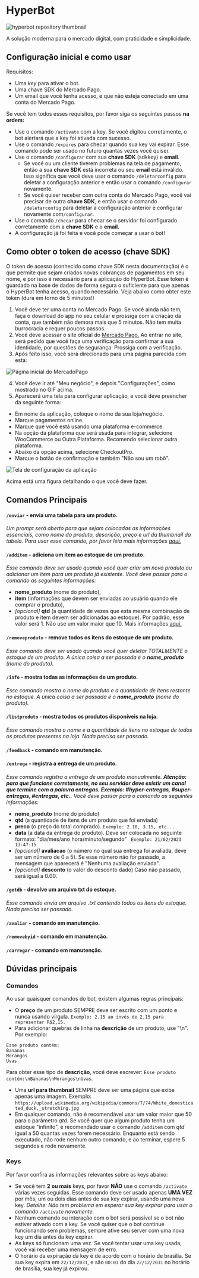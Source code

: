 # HyperBot

![hyperbot repository thumbnail](hyperui.png)

A solução moderna para o mercado digital, com praticidade e simplicidade.


## Configuração inicial e como usar

Requisitos:

- Uma *key* para ativar o bot.
- Uma chave SDK do Mercado Pago.
- Um email que você tenha acesso, e que não esteja conectado em uma conta do Mercado Pago.

Se você tem todos esses requisitos, por favor siga os seguintes passos **na ordem:**

- Use o comando `/activate` com a key. Se você digitou corretamente, o bot alertará que a key foi ativada com sucesso.
- Use o comando `/expires` para checar quando sua key vai expirar. Esse comando pode ser usado no futuro quantas vezes você quiser.
- Use o comando `/configurar` com sua **chave SDK** (sdkkey) e **email**.
  - Se você ou um cliente tiverem problemas na tela de pagamento, então a sua **chave SDK** está incorreta ou seu **email** está inválido. Isso significa que você deve usar o comando `/deletarconfig` para deletar a configuração anterior e então usar o comando `/configurar` novamente.
  - Se você quiser receber com outra conta do Mercado Pago, você vai precisar de outra **chave SDK**, e então usar o comando `/deletarconfig` para deletar a configuração anterior  e configurar novamente com`/configurar`.
-  Use o comando `/checar` para checar se o servidor foi configurado corretamente com a **chave SDK** e o **email**.
- A configuração já foi feita e você pode começar a usar o bot!

## Como obter o token de acesso (chave SDK)

O token de acesso (conhecido como chave SDK nesta documentação) é o que permite que sejam criados novas cobranças de pagamentos em seu nome, e por isso é necessário para a aplicação do HyperBot. Esse token é guardado na base de dados de forma segura o suficiente para que apenas o HyperBot tenha acesso, quando necessário. Veja abaixo como obter este token (dura em torno de 5 minutos!)

1. Você deve ter uma conta no Mercado Pago. Se você ainda não tem, faça o download do app no seu celular e prossiga com a criação da conta, que também não demora mais que 5 minutos. Não tem muita burrocracia e requer poucos passos.
2. Você deve acessar o site oficial do [Mercado Pago.](https://www.mercadopago.com.br/home) Ao entrar no site, será pedido que você faça uma verificação para confirmar a sua identidade, por questões de segurança. Prossiga com a verificação.
3. Após feito isso, você será direcionado para uma página parecida com esta:
   
![Página inicial do MercadoPago](tutorial_pt3.gif)

4. Você deve ir até "Meu negócio", e depois "Configurações", como mostrado no GIF acima.
5. Aparecerá uma tela para configurar aplicação, e você deve preencher da seguinte forma:
  - Em nome da aplicação, coloque o nome da sua loja/negócio.
  - Marque pagamentos online.
  - Marque que você está usando uma plataforma e-commerce.
  - Na opção da plataforma que será usada para integrar, selecione WooCommerce ou Outra Plataforma. Recomendo selecionar outra plataforma.
  - Abaixo da opção acima, selecione CheckoutPro.
  - Marque o botão de confirmação e também "Não sou um robô".

![Tela de configuração da aplicação](tutorial_pt5.png)

Acima está uma figura detalhando o que você deve fazer.

## Comandos Principais

#### `/enviar` - envia uma tabela para um produto. 
*Um prompt será aberto para que sejam colocadas as informações essenciais, como nome do produto, descrição, preço e url da thumbnail da tabela. 
Para usar esse comando, por favor leia mais informações [aqui.](#dúvidas-principais)*

#### `/additem` - adiciona um item ao estoque de um produto.
*Esse comando deve ser usado quando você quer criar um novo produto ou adicionar um item para um produto já existente. Você deve passar para o comando as seguintes informações:*
- **nome_produto** (nome do produto), 
- **item** (informações que devem ser enviadas ao usuário quando ele comprar o produto),
- *[opcional]* **qtd** (a quantidade de vezes que esta mesma combinação de produto e item devem ser adicionadas ao estoque). Por padrão, esse valor será 1. Não use um valor maior que 10. Mais informações [aqui.](#dúvidas-principais)

#### `/removeproduto` - remove todos os itens do estoque de um produto.

*Esse comando deve ser usado quando você quer deletar TOTALMENTE o estoque de um produto. A única coisa a ser passada é o **nome_produto** (nome do produto).*

#### `/info` - mostra todas as informações de um produto.

*Esse comando mostra o nome do produto e a quantidade de itens restante no estoque. A única coisa a ser passada é o **nome_produto** (nome do produto).*

#### `/listproduto` - mostra todos os produtos disponíveis na loja.

*Esse comando mostra o nome e a quantidade de itens no estoque de todos os produtos presentes na loja. Nada precisa ser passado.*

#### `/feedback` - comando em manutenção.

#### `/entrega` - registra a entrega de um produto.

*Esse comando registra a entrega de um produto manualmente. 
**Atenção: para que funcione corretamente, no seu servidor deve existir um canal que termine com a palavra entregas. Exemplo: #hyper-entregas, #super-entregas, #entregas, etc..*** 
*Você deve passar para o comando as seguintes informações:*

- **nome_produto** (nome do produto)
- **qtd** (a quantidade de itens de um produto que foi enviada)
- **preco** (o preço do total comprado). `Exemplo: 2.10, 3.15, etc...`
- **data** (a data da entrega do produto). Deve ser colocada no seguinte formato: "dia/mes/ano hora/minuto/segundo"
` Exemplo: 21/02/2023 13:47:15`
- *[opcional]* **avaliacao** (o número no qual sua entrega foi avaliada, deve ser um número de 0 a 5). Se esse número não for passado, a mensagem que aparecerá é "Nenhuma avaliação enviada".
- *[opcional]* **desconto** (o valor do desconto dado) Caso não passado, será igual a 0.00.

#### `/getdb` - devolve um arquivo txt do estoque.

*Esse comando envia um arquivo .txt contendo todos os itens do estoque. Nada precisa ser passado.*

#### `/avaliar` - comando em manutenção.
#### `/removebyid` - comando em manutenção.
#### `/carregar` - comando em manutenção.

## Dúvidas principais 

### Comandos
Ao usar quaisquer comandos do bot, existem algumas regras principais:

- O **preço** de um produto SEMPRE deve ser escrito com um ponto e nunca usando vírgula. `Exemplo: 2.15 ao invés de 2,15 para representar R$2,15.`
- Para adicionar quebras de linha na **descrição** de um produto, use "\n". 
Por exemplo:
```
Esse produto contém:
Bananas
Morangos
Uvas
```
Para obter esse tipo de **descrição**, você deve escrever: 
`Esse produto contém:\nBananas\nMorangos\nUvas`.

- Uma **url para thumbnail** SEMPRE deve ser uma página que exibe apenas uma imagem. Exemplo: `https://upload.wikimedia.org/wikipedia/commons/7/74/White_domesticated_duck,_stretching.jpg`
- Em qualquer comando, não é recomendável usar um valor maior que 50 para o parâmetro *qtd*. Se você quer que algum produto tenha um estoque "infinito", é recomendado usar o comando `/additem` com *qtd* igual a 50 quantas vezes forem necessário. Enquanto está sendo executado, não rode nenhum outro comando, e ao terminar, espere 5 segundos e rode novamente.
### Keys
Por favor confira as informações relevantes sobre as keys abaixo:
- Se você tem **2 ou mais** keys, por favor **NÃO** use o comando `/activate` várias vezes seguidas. Esse comando deve ser usado apenas **UMA VEZ** por mês, um ou dois dias antes de sua key expirar, usando uma nova key. *Detalhe: Não tem problema em esperar sua key expirar para usar o comando `/activate` novamente.*
- Nenhum comando ou interação com o bot será possível se o bot não estiver ativado com a key. Se você quiser que o bot continue funcionando sem problemas, sempre ative seu server com uma nova key um dia antes da key expirar.
- As keys só funcionam uma vez. Se você tentar usar uma key usada, você vai receber uma mensagem de erro.
- O horário da expiração da key é de acordo com o horário de brasília. Se sua key expira em `22/12/2031`, e são `00:01` do dia `22/12/2031` no horário de brasília, sua key já expirou.
